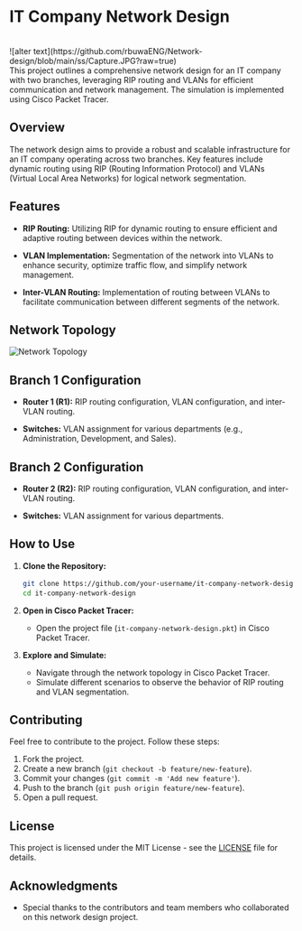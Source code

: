 # IT Company Network Design
</br>
![alter text](https://github.com/rbuwaENG/Network-design/blob/main/ss/Capture.JPG?raw=true)
</br>
This project outlines a comprehensive network design for an IT company with two branches, leveraging RIP routing and VLANs for efficient communication and network management. The simulation is implemented using Cisco Packet Tracer.

## Overview

The network design aims to provide a robust and scalable infrastructure for an IT company operating across two branches. Key features include dynamic routing using RIP (Routing Information Protocol) and VLANs (Virtual Local Area Networks) for logical network segmentation.

## Features

- **RIP Routing:** Utilizing RIP for dynamic routing to ensure efficient and adaptive routing between devices within the network.

- **VLAN Implementation:** Segmentation of the network into VLANs to enhance security, optimize traffic flow, and simplify network management.

- **Inter-VLAN Routing:** Implementation of routing between VLANs to facilitate communication between different segments of the network.

## Network Topology

![Network Topology](images/network-topology.png)

## Branch 1 Configuration

- **Router 1 (R1):** RIP routing configuration, VLAN configuration, and inter-VLAN routing.

- **Switches:** VLAN assignment for various departments (e.g., Administration, Development, and Sales).

## Branch 2 Configuration

- **Router 2 (R2):** RIP routing configuration, VLAN configuration, and inter-VLAN routing.

- **Switches:** VLAN assignment for various departments.

## How to Use

1. **Clone the Repository:**

    ```bash
    git clone https://github.com/your-username/it-company-network-design.git
    cd it-company-network-design
    ```

2. **Open in Cisco Packet Tracer:**

    - Open the project file (`it-company-network-design.pkt`) in Cisco Packet Tracer.

3. **Explore and Simulate:**

    - Navigate through the network topology in Cisco Packet Tracer.
    - Simulate different scenarios to observe the behavior of RIP routing and VLAN segmentation.

## Contributing

Feel free to contribute to the project. Follow these steps:

1. Fork the project.
2. Create a new branch (`git checkout -b feature/new-feature`).
3. Commit your changes (`git commit -m 'Add new feature'`).
4. Push to the branch (`git push origin feature/new-feature`).
5. Open a pull request.

## License

This project is licensed under the MIT License - see the [LICENSE](LICENSE) file for details.

## Acknowledgments

- Special thanks to the contributors and team members who collaborated on this network design project.

